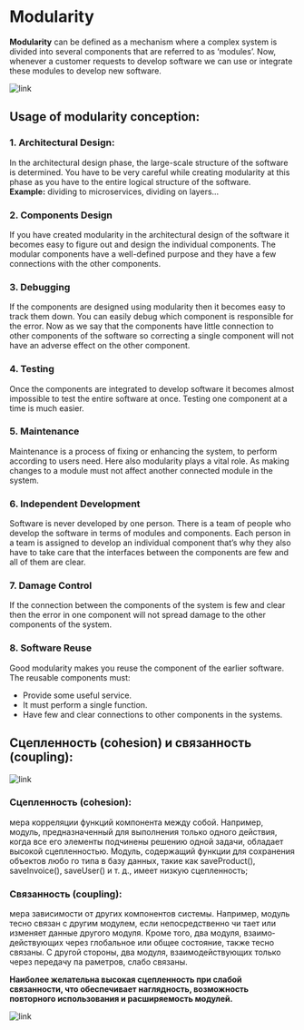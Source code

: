 # Modularity

**Modularity** can be defined as a mechanism where a complex system is divided into several
components that are referred to as ‘modules’. Now, whenever a customer requests to 
develop software we can use or integrate these modules to develop new software.

![link](https://www.ytechie.com/2008/06/i-finally-get-the-point-of-inversion-of-control/ioc-diagrams.gif)

## Usage of modularity conception:  
### 1. Architectural Design:
In the architectural design phase, the large-scale structure of the software is
determined. You have to be very careful while creating modularity at this phase as
you have to the entire logical structure of the software.  
**Example:** dividing to microservices, dividing on layers...

### 2. Components Design
If you have created modularity in the architectural design of the software it becomes
easy to figure out and design the individual components. The modular components have
a well-defined purpose and they have a few connections with the other components.

### 3. Debugging
If the components are designed using modularity then it becomes easy to track them 
down. You can easily debug which component is responsible for the error.
Now as we say that the components have little connection to other components of the 
software so correcting a single component will not have an adverse effect on the 
other component.

### 4. Testing
Once the components are integrated to develop software it becomes almost impossible 
to test the entire software at once. Testing one component at a time is much easier.

### 5. Maintenance
Maintenance is a process of fixing or enhancing the system, to perform according to 
users need. Here also modularity plays a vital role. As making changes to a module 
must not affect another connected module in the system.

### 6. Independent Development
Software is never developed by one person. There is a team of people who develop the
software in terms of modules and components. Each person in a team is assigned to 
develop an individual component that’s why they also have to take care that the 
interfaces between the components are few and all of them are clear.

### 7. Damage Control
If the connection between the components of the system is few and clear then the 
error in one component will not spread damage to the other components of the system.

### 8. Software Reuse
Good modularity makes you reuse the component of the earlier software.   
The reusable components must:
  - Provide some useful service.
  - It must perform a single function.
  - Have few and clear connections to other components in the systems.

## Сцепленность (cohesion) и связанность (coupling):
![link](https://programmerbay.com/wp-content/uploads/2020/05/cohesion-vs-coupling.png)

### Сцепленность (cohesion): 
мера корреляции функций компонента между собой.
Например, модуль, предназначенный для выполнения только одного действия,
когда все его элементы подчинены решению одной задачи, обладает высокой
сцепленностью. Модуль, содержащий функции для сохранения объектов любо­
го типа в базу данных, такие как saveProduct(), saveInvoice(), saveUser() и т. д.,
имеет низкую сцепленность;

### Связанность (coupling): 
мера зависимости от других компонентов системы.
Например, модуль тесно связан с другим модулем, если непосредственно чи­
тает или изменяет данные другого модуля. Кроме того, два модуля, взаимо­
действующих через глобальное или общее состояние, также тесно связаны.
С другой стороны, два модуля, взаимодействующих только через передачу па­
раметров, слабо связаны.

**Наиболее желательна высокая сцепленность при слабой связанности, что обеспечивает 
наглядность, возможность повторного использования и расширяемость модулей.**

![link](https://upload.wikimedia.org/wikipedia/commons/thumb/0/09/CouplingVsCohesion.svg/1024px-CouplingVsCohesion.svg.png)